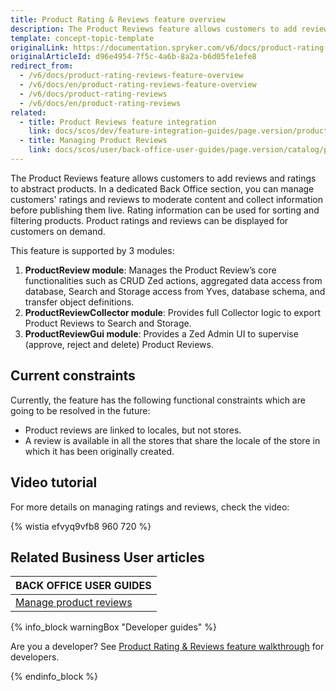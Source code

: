 ```yaml
---
title: Product Rating & Reviews feature overview
description: The Product Reviews feature allows customers to add reviews and ratings to abstract products.
template: concept-topic-template
originalLink: https://documentation.spryker.com/v6/docs/product-rating-reviews-feature-overview
originalArticleId: d96e4954-7f5c-4a6b-8a2a-b6d05fe1efe8
redirect_from:
  - /v6/docs/product-rating-reviews-feature-overview
  - /v6/docs/en/product-rating-reviews-feature-overview
  - /v6/docs/product-rating-reviews
  - /v6/docs/en/product-rating-reviews
related:
  - title: Product Reviews feature integration
    link: docs/scos/dev/feature-integration-guides/page.version/product-reviews-feature-integration.html
  - title: Managing Product Reviews
    link: docs/scos/user/back-office-user-guides/page.version/catalog/product-reviews/managing-product-reviews.html
---
```


The Product Reviews feature allows customers to add reviews and ratings to abstract products. In a dedicated Back Office section, you can manage customers' ratings and reviews to moderate content and collect information before publishing them live. Rating information can be used for sorting and filtering products. Product ratings and reviews can be displayed for customers on demand.


This feature is supported by 3 modules:

1. **ProductReview module**: Manages the Product Review’s core functionalities such as CRUD Zed actions, aggregated data access from database, Search and Storage access from Yves, database schema, and transfer object definitions.
2. **ProductReviewCollector module**: Provides full Collector logic to export Product Reviews to Search and Storage.
3. **ProductReviewGui module**: Provides a Zed Admin UI to supervise (approve, reject and delete) Product Reviews.

## Current constraints

Currently, the feature has the following functional constraints which are going to be resolved in the future:

* Product reviews are linked to locales, but not stores.
* A review is available in all the stores that share the locale of the store in which it has been originally created.

## Video tutorial

For more details on managing ratings and reviews, check the video:

{% wistia efvyq9vfb8 960 720 %}

## Related Business User articles

|BACK OFFICE USER GUIDES|
|---|
| [Manage product reviews](/docs/scos/user/back-office-user-guides/{{page.version}}/catalog/product-reviews/managing-product-reviews.html) |

{% info_block warningBox "Developer guides" %}

Are you a developer? See [Product Rating & Reviews feature walkthrough](/docs/scos/dev/feature-walkthroughs/{{page.version}}/product-rating-reviews-feature-walkthrough.html) for developers.

{% endinfo_block %}
